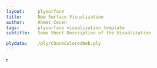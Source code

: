 ```yaml
---
layout:     plysurface
title:      New Surface Visualization
author:     Ahmet Cecen
tags: 		plysurface visualization template
subtitle:   Some Short Description of the Visualization

plydata: 	/ply/ChunkColoredWeb.ply
---
```


r
